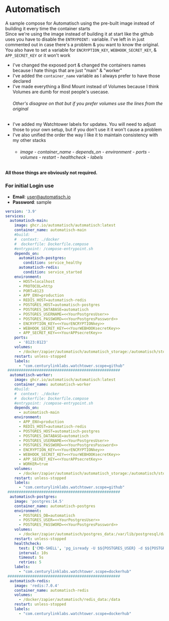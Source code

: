 # Automatisch
A sample compose for Automatisch using the pre-built image instead of building it every time the container starts<br>
Since we're using the image instead of building it at start like the github uses you have to disable the `ENTRYPOINT:` variable. I've left in in just commented out in case there's a problem & you want to know the original. <br>
You also have to set a variable for `ENCRYPTION_KEY`, `WEBHOOK_SECRET_KEY`, & `APP_SECRET_KEY` or it won't work <br>
- I've changed the exposed port & changed the containers names because I hate things that are just "main" & "worker"
- I've added the `container_name` variable as I always prefer to have those declared
- I've made everything a Bind Mount instead of Volumes because I think Volumes are dumb for most people's usecase. <h6>Other's disagree on that but if you prefer volumes use the lines from the original</h6>
- I've added my Watchtower labels for updates. You will need to adjust those to your own setup, but if you don't use it it won't cause a problem
- I've also unified the order the way I like it to maintain consistency with my other stacks
  - ###### image - container_name - depends_on - environment - ports - volumes - restart - healthcheck - labels <br>
**All those things are obviously not required.** 

### For initial Login use 
- **Email**: user@automatisch.io
- **Password**: sample


```yaml
version: '3.9'
services:
  automatisch-main:
    image: ghcr.io/automatisch/automatisch:latest
    container_name: automatisch-main
    #build:
    #  context: ./docker
    #  dockerfile: Dockerfile.compose
    #entrypoint: /compose-entrypoint.sh
    depends_on:
      automatisch-postgres:
        condition: service_healthy
      automatisch-redis:
        condition: service_started
    environment:
      - HOST=localhost
      - PROTOCOL=http
      - PORT=8123
      - APP_ENV=production
      - REDIS_HOST=automatisch-redis
      - POSTGRES_HOST=automatisch-postgres
      - POSTGRES_DATABASE=automatisch
      - POSTGRES_USERNAME=<<YourPostgresUser>>
      - POSTGRES_PASSWORD=<<YourPostgresPassword>>
      - ENCRYPTION_KEY=<<YourENCRYPTIONkey>>
      - WEBHOOK_SECRET_KEY=<<YourWEBHOOKsecretKey>>
      - APP_SECRET_KEY=<<YourAPPsecretKey>>
    ports:
      - '8123:8123'
    volumes:
      - /docker/zapier/automatisch/automatisch_storage:/automatisch/storage
    restart: unless-stopped
    labels:
      - "com.centurylinklabs.watchtower.scope=github"
 ##################################################
  automatisch-worker:
    image: ghcr.io/automatisch/automatisch:latest
    container_name: automatisch-worker
    #build:
    #  context: ./docker
    #  dockerfile: Dockerfile.compose
    #entrypoint: /compose-entrypoint.sh
    depends_on:
      - automatisch-main
    environment:
      - APP_ENV=production
      - REDIS_HOST=automatisch-redis
      - POSTGRES_HOST=automatisch-postgres
      - POSTGRES_DATABASE=automatisch
      - POSTGRES_USERNAME=<<YourPostgresUser>>
      - POSTGRES_PASSWORD=<<YourPostgresPassword>>
      - ENCRYPTION_KEY=<<YourENCRYPTIONkey>>
      - WEBHOOK_SECRET_KEY=<<YourWEBHOOKsecretKey>>
      - APP_SECRET_KEY=<<YourAPPsecretKey>>
      - WORKER=true
    volumes:
      - /docker/zapier/automatisch/automatisch_storage:/automatisch/storage
    restart: unless-stopped
    labels:
      - "com.centurylinklabs.watchtower.scope=github"
 ##################################################
  automatisch-postgres:
    image: 'postgres:14.5'
    container_name: automatisch-postgres
    environment:
      - POSTGRES_DB=automatisch
      - POSTGRES_USER=<<YourPostgresUser>>
      - POSTGRES_PASSWORD=<<YourPostgresPassword>>
    volumes:
      - /docker/zapier/automatisch/postgres_data:/var/lib/postgresql/data
    restart: unless-stopped
    healthcheck:
      test: ['CMD-SHELL', 'pg_isready -U $${POSTGRES_USER} -d $${POSTGRES_DB}']
      interval: 10s
      timeout: 5s
      retries: 5
    labels:
      - "com.centurylinklabs.watchtower.scope=dockerhub"
 ##################################################
  automatisch-redis:
    image: 'redis:7.0.4'
    container_name: automatisch-redis
    volumes:
      - /docker/zapier/automatisch/redis_data:/data
    restart: unless-stopped
    labels:
      - "com.centurylinklabs.watchtower.scope=dockerhub"

```
